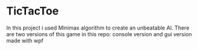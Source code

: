 # TicTacToe
In this project i used Minimax algorithm to create an unbeatable AI. There are two versions of this game in this repo: console version and gui version made with wpf
